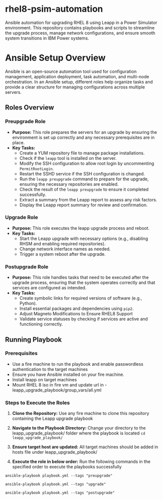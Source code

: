 # rhel8-psim-automation
Ansible automation for upgrading RHEL 8 using Leapp in a Power Simulator environment. This repository contains playbooks and scripts to streamline the upgrade process, manage network configurations, and ensure smooth system transitions in IBM Power systems.

# Ansible Setup Overview

Ansible is an open-source automation tool used for configuration management, application deployment, task automation, and multi-node orchestration. In an Ansible setup, different roles help organize tasks and provide a clear structure for managing configurations across multiple servers.

## Roles Overview

### Preupgrade Role

- **Purpose:** This role prepares the servers for an upgrade by ensuring the environment is set up correctly and any necessary prerequisites are in place.
- **Key Tasks:**
  - Create a YUM repository file to manage package installations.
  - Check if the `leapp` tool is installed on the server.
  - Modify the SSH configuration to allow root login by uncommenting `PermitRootLogin`.
  - Restart the SSHD service if the SSH configuration is changed.
  - Run the `leapp preupgrade` command to prepare for the upgrade, ensuring the necessary repositories are enabled.
  - Check the result of the `leapp preupgrade` to ensure it completed successfully.
  - Extract a summary from the Leapp report to assess any risk factors.
  - Display the Leapp report summary for review and confirmation.

### Upgrade Role

- **Purpose:** This role executes the leapp upgrade process and reboot.
- **Key Tasks:**
  - Start the Leapp upgrade with necessary options (e.g., disabling RHSM and enabling required repositories).
  - Change network interface names as needed.
  - Trigger a system reboot after the upgrade.

### Postupgrade Role

- **Purpose:** This role handles tasks that need to be executed after the upgrade process, ensuring that the system operates correctly and that services are configured as intended.
- **Key Tasks:**
  - Create symbolic links for required versions of software (e.g., Python).
  - Install essential packages and dependencies using `pip2`.
  - Adjust Magneto Modifications to Ensure RHEL8 Support
  - Validate service statuses by checking if services are active and functioning correctly.


## Running Playbook

### Prerequisites
- Use a fire machine to run the playbook and enable passwordless authentication to the target machines
- Ensure you have Ansible installed on your fire machine.
- Install leapp on target machines
- Mount RHEL 8 iso in fire vm and update url in - leapp_upgrade_playbook/group_vars/all.yml

### Steps to Execute the Roles

1. **Clone the Repository:**
Use any fire machine to clone this repository containing the Leapp upgrade playbook

2. **Navigate to the Playbook Directory:**
Change your directory to the leapp_upgrade_playbook/ folder where the playbook is located `cd leapp_upgrade_playbook/`

3. **Ensure target host are updated:**
All target machines should be added in hosts file under leapp_upgrade_playbook/ 

4. **Execute the role in below order:**
Run the following commands in the specified order to execute the playbooks successfully

`ansible-playbook playbook.yml --tags "preupgrade"`

`ansible-playbook playbook.yml --tags "upgrade"`

`ansible-playbook playbook.yml --tags "postupgrade"`
